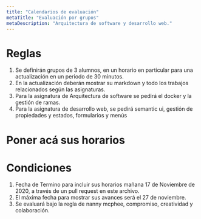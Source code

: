 ```yaml
---
title: "Calendarios de evaluación"
metaTitle: "Evaluación por grupos"
metaDescription: "Arquitectura de software y desarrollo web."
---
```


# Reglas

1. Se definirán grupos de 3 alumnos, en un horario en particular para una actualización en un periodo de 30 minutos.
2. En la actualización deberán mostrar su markdown y todo los trabajos relacionados según las asignaturas.
3. Para la asignatura de Arquitectura de software se pedirá el docker y la gestión de ramas.
4. Para la asignatura de desarrollo web, se pedirá semantic ui, gestión de propiedades y estados, formularios y menús

# Poner acá sus horarios



# Condiciones
1. Fecha de Termino para incluir sus horarios mañana 17 de Noviembre de 2020, a través de un pull request en este archivo.
2. El máxima fecha para mostrar sus avances será el 27 de noviembre.
3. Se evaluará bajo la regla de nanny mcphee, compromiso, creatividad y colaboración.




